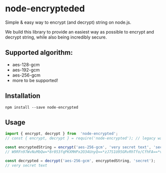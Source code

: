 
# node-encrypteded
Simple & easy way to encrypt (and decrypt) string on node.js.

We build this library to provide an easiest way as possible to encrypt and decrypt string, while also being incredibly secure.

## Supported algorithm:
- aes-128-gcm
- aes-192-gcm
- aes-256-gcm
- more to be supported!

  
## Installation
```
npm install --save node-encrypted
```

## Usage
```javascript
import { encrypt, decrypt } from  'node-encrypted';
// const { encrypt, decrypt } = require('node-encrypted'); // legacy way

const encryptedString = encrypt('aes-256-gcm', 'very secret text', 'secret');
// W9RFn97WvNuMbQw=*8r053fqPKXMHPx2O34UnyQ==*zJ7S1U95GRvRhTfo/CfhFA==*vQOEQZKf9mWEhdoyUnfWiA==

const decrypted = decrypt('aes-256-gcm', encryptedString, 'secret');
// very secret text
```
